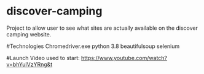 # discover-camping
Project to allow user to see what sites are actually available on the discover camping website.

#Technologies
Chromedriver.exe
python 3.8
	beautifulsoup
selenium

#Launch
Video used to start:
https://www.youtube.com/watch?v=bhYulVzYRng&t
